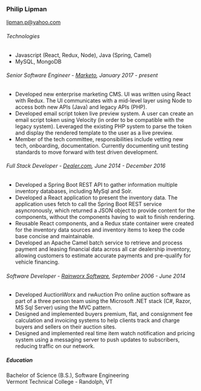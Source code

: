 ### Philip Lipman 
lipman.p@yahoo.com
###### Technologies
* Javascript (React, Redux, Node), Java (Spring, Camel)
* MySQL, MongoDB
###### Senior Software Engineer - <a class="resume-link resume-link-2" href="http://www.marketo.com/"><span class="resume-link-text">Marketo</span></a>, January 2017 - present
- Developed new enterprise marketing CMS. UI was written using React with Redux. The UI communicates with a mid-level layer using Node to access both new APIs (Java) and legacy APIs (PHP).
- Developed email script token live preview system. A user can create an email script token using Velocity (in order to be compatible with the legacy system). Leveraged the existing PHP system to parse the token and display the rendered template to the user as a live preview.
- Member of the tech committee, responsibilities include vetting new tech, onboarding, documentation. Currently documenting unit testing standards to move forward with test driven development.
###### Full Stack Developer - <a class="resume-link resume-link-2" href="http://www.dealer.com/"><span class="resume-link-text">Dealer.com</span></a>, June 2014 - December 2016
- Developed a Spring Boot REST API to gather information multiple inventory databases, including MySql and Solr.
- Developed a React application to present the inventory data. The application uses fetch to call the Spring Boot REST service asyncronously, which returned a JSON object to provide content for the components, without the components having to wait to finish rendering.
- Reusable React components, and a Redux state container were created for the inventory data sources and inventory items to keep the code base concise and maintainable.
- Developed an Apache Camel batch service to retrieve and process payment and leasing financial data across all car dealership inventory, allowing customers to estimate accurate payments and pre-qualify for vehicle financing.
###### Software Developer - <a class="resume-link resume-link-2" href="http://www.rainworx.com/"><span class="resume-link-text">Rainworx Software</span></a>, September 2006 - June 2014
- Developed AuctionWorx and rwAuction Pro online auction software as part of a three person team using the Microsoft .NET stack (C#, Razor, MS Sql Server) using the MVC pattern.
- Designed and implemented buyers premium, flat, and consignment fee 
calculation and invoicing systems to help clients track and charge buyers and 
sellers on their auction sites. 
- Designed and implemented real time item watch notification and pricing system using a messaging server to push updates to subscribers, reducing traffic on our network.
##### Education
Bachelor of Science (B.S.), Software Engineering<br /> 
Vermont Technical College - Randolph, VT
